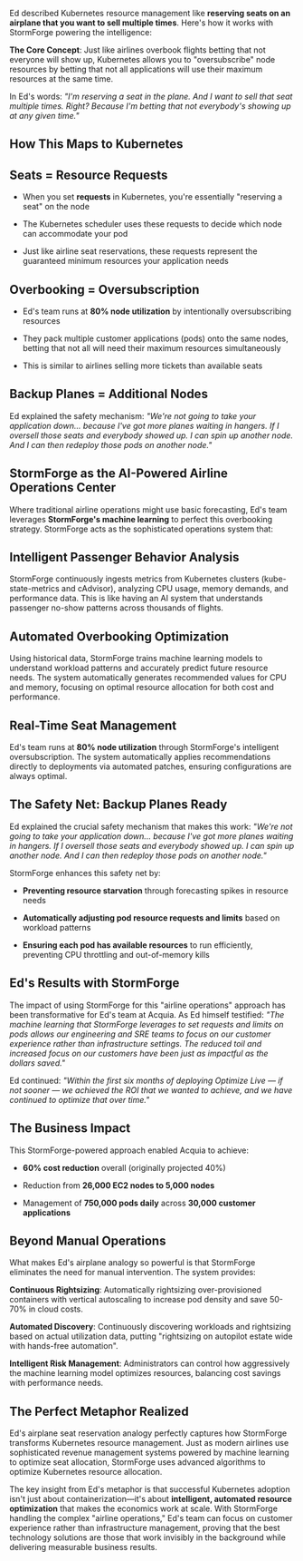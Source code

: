 
Ed described Kubernetes resource management like **reserving seats on an airplane that you want to sell multiple times**. Here's how it works with StormForge powering the intelligence:

**The Core Concept**: Just like airlines overbook flights betting that not everyone will show up, Kubernetes allows you to "oversubscribe" node resources by betting that not all applications will use their maximum resources at the same time.

In Ed's words: _"I'm reserving a seat in the plane. And I want to sell that seat multiple times. Right? Because I'm betting that not everybody's showing up at any given time."_

## **How This Maps to Kubernetes**

## **Seats = Resource Requests**

- When you set **requests** in Kubernetes, you're essentially "reserving a seat" on the node
    
- The Kubernetes scheduler uses these requests to decide which node can accommodate your pod
    
- Just like airline seat reservations, these requests represent the guaranteed minimum resources your application needs
    

## **Overbooking = Oversubscription**

- Ed's team runs at **80% node utilization** by intentionally oversubscribing resources
    
- They pack multiple customer applications (pods) onto the same nodes, betting that not all will need their maximum resources simultaneously
    
- This is similar to airlines selling more tickets than available seats
    

## **Backup Planes = Additional Nodes**

Ed explained the safety mechanism: _"We're not going to take your application down... because I've got more planes waiting in hangers. If I oversell those seats and everybody showed up. I can spin up another node. And I can then redeploy those pods on another node."_

## **StormForge as the AI-Powered Airline Operations Center**

Where traditional airline operations might use basic forecasting, Ed's team leverages **StormForge's machine learning** to perfect this overbooking strategy. StormForge acts as the sophisticated operations system that:

## **Intelligent Passenger Behavior Analysis**

StormForge continuously ingests metrics from Kubernetes clusters (kube-state-metrics and cAdvisor), analyzing CPU usage, memory demands, and performance data. This is like having an AI system that understands passenger no-show patterns across thousands of flights.

## **Automated Overbooking Optimization**

Using historical data, StormForge trains machine learning models to understand workload patterns and accurately predict future resource needs. The system automatically generates recommended values for CPU and memory, focusing on optimal resource allocation for both cost and performance.

## **Real-Time Seat Management**

Ed's team runs at **80% node utilization** through StormForge's intelligent oversubscription. The system automatically applies recommendations directly to deployments via automated patches, ensuring configurations are always optimal.

## **The Safety Net: Backup Planes Ready**

Ed explained the crucial safety mechanism that makes this work: _"We're not going to take your application down... because I've got more planes waiting in hangers. If I oversell those seats and everybody showed up. I can spin up another node. And I can then redeploy those pods on another node."_

StormForge enhances this safety net by:

- **Preventing resource starvation** through forecasting spikes in resource needs
    
- **Automatically adjusting pod resource requests and limits** based on workload patterns
    
- **Ensuring each pod has available resources** to run efficiently, preventing CPU throttling and out-of-memory kills
    

## **Ed's Results with StormForge**

The impact of using StormForge for this "airline operations" approach has been transformative for Ed's team at Acquia. As Ed himself testified: _"The machine learning that StormForge leverages to set requests and limits on pods allows our engineering and SRE teams to focus on our customer experience rather than infrastructure settings. The reduced toil and increased focus on our customers have been just as impactful as the dollars saved."_

Ed continued: _"Within the first six months of deploying Optimize Live — if not sooner — we achieved the ROI that we wanted to achieve, and we have continued to optimize that over time."_

## **The Business Impact**

This StormForge-powered approach enabled Acquia to achieve:

- **60% cost reduction** overall (originally projected 40%)
    
- Reduction from **26,000 EC2 nodes to 5,000 nodes**
    
- Management of **750,000 pods daily** across **30,000 customer applications**
    

## **Beyond Manual Operations**

What makes Ed's airplane analogy so powerful is that StormForge eliminates the need for manual intervention. The system provides:

**Continuous Rightsizing**: Automatically rightsizing over-provisioned containers with vertical autoscaling to increase pod density and save 50-70% in cloud costs.

**Automated Discovery**: Continuously discovering workloads and rightsizing based on actual utilization data, putting "rightsizing on autopilot estate wide with hands-free automation".

**Intelligent Risk Management**: Administrators can control how aggressively the machine learning model optimizes resources, balancing cost savings with performance needs.

## **The Perfect Metaphor Realized**

Ed's airplane seat reservation analogy perfectly captures how StormForge transforms Kubernetes resource management. Just as modern airlines use sophisticated revenue management systems powered by machine learning to optimize seat allocation, StormForge uses advanced algorithms to optimize Kubernetes resource allocation.

The key insight from Ed's metaphor is that successful Kubernetes adoption isn't just about containerization—it's about **intelligent, automated resource optimization** that makes the economics work at scale. With StormForge handling the complex "airline operations," Ed's team can focus on customer experience rather than infrastructure management, proving that the best technology solutions are those that work invisibly in the background while delivering measurable business results.